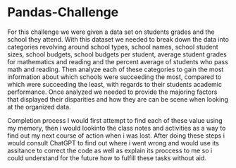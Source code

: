 # Pandas-Challenge
For this challenge we were given a data set on students grades and the school they attend. With this dataset we needed to break down the data into categories revolving around school types, school names, school student sizes, school budgets, school budgets per student, average student grades for mathematics and reading and the percent average of students who pass math and reading. Then analyze each of these categories to gain the most information about which schools were succeeding the most, compared to which were succeeding the least, with regards to their students academic performance. Once analyzed we needed to provide the majoring factors that displayed their disparities and how they are can be scene when looking at the organized data.

Completion process I would first attempt to find each of these value using my memory, then i would lookinto the class notes and activities as a way to find out my next course of action when i was lost. After doing these steps i would consult ChatGPT to find out where i went wrong and would use its assitance to correct the code as well as explain its proccess to me so i could understand for the future how to fulfill these tasks without aid.

